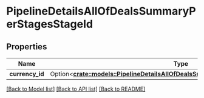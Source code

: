 # PipelineDetailsAllOfDealsSummaryPerStagesStageId

## Properties

Name | Type | Description | Notes
------------ | ------------- | ------------- | -------------
**currency_id** | Option<[**crate::models::PipelineDetailsAllOfDealsSummaryPerStagesStageIdCurrencyId**](pipelineDetails_allOf_deals_summary_per_stages_STAGE_ID_CURRENCY_ID.md)> |  | [optional]

[[Back to Model list]](../README.md#documentation-for-models) [[Back to API list]](../README.md#documentation-for-api-endpoints) [[Back to README]](../README.md)


